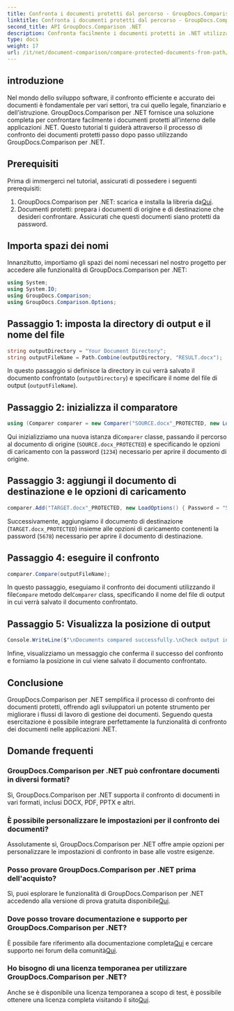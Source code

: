```yaml
---
title: Confronta i documenti protetti dal percorso - GroupDocs.Comparison per .NET
linktitle: Confronta i documenti protetti dal percorso - GroupDocs.Comparison per .NET
second_title: API GroupDocs.Comparison .NET
description: Confronta facilmente i documenti protetti in .NET utilizzando GroupDocs.Comparison per un'integrazione perfetta. Migliora il flusso di lavoro della gestione dei documenti.
type: docs
weight: 17
url: /it/net/document-comparison/compare-protected-documents-from-path/
---
```

## introduzione
Nel mondo dello sviluppo software, il confronto efficiente e accurato dei documenti è fondamentale per vari settori, tra cui quello legale, finanziario e dell'istruzione. GroupDocs.Comparison per .NET fornisce una soluzione completa per confrontare facilmente i documenti protetti all'interno delle applicazioni .NET. Questo tutorial ti guiderà attraverso il processo di confronto dei documenti protetti passo dopo passo utilizzando GroupDocs.Comparison per .NET.
## Prerequisiti
Prima di immergerci nel tutorial, assicurati di possedere i seguenti prerequisiti:
1.  GroupDocs.Comparison per .NET: scarica e installa la libreria da[Qui](https://releases.groupdocs.com/comparison/net/).
2. Documenti protetti: prepara i documenti di origine e di destinazione che desideri confrontare. Assicurati che questi documenti siano protetti da password.

## Importa spazi dei nomi
Innanzitutto, importiamo gli spazi dei nomi necessari nel nostro progetto per accedere alle funzionalità di GroupDocs.Comparison per .NET:
```csharp
using System;
using System.IO;
using GroupDocs.Comparison;
using GroupDocs.Comparison.Options;
```

## Passaggio 1: imposta la directory di output e il nome del file
```csharp
string outputDirectory = "Your Document Directory";
string outputFileName = Path.Combine(outputDirectory, "RESULT.docx");
```
In questo passaggio si definisce la directory in cui verrà salvato il documento confrontato (`outputDirectory`) e specificare il nome del file di output (`outputFileName`).
## Passaggio 2: inizializza il comparatore
```csharp
using (Comparer comparer = new Comparer("SOURCE.docx"_PROTECTED, new LoadOptions(){ Password = "1234" }))
```
 Qui inizializziamo una nuova istanza di`Comparer` classe, passando il percorso al documento di origine (`SOURCE.docx_PROTECTED`) e specificando le opzioni di caricamento con la password (`1234`) necessario per aprire il documento di origine.
## Passaggio 3: aggiungi il documento di destinazione e le opzioni di caricamento
```csharp
comparer.Add("TARGET.docx"_PROTECTED, new LoadOptions() { Password = "5678" });
```
Successivamente, aggiungiamo il documento di destinazione (`TARGET.docx_PROTECTED`) insieme alle opzioni di caricamento contenenti la password (`5678`) necessario per aprire il documento di destinazione.
## Passaggio 4: eseguire il confronto
```csharp
comparer.Compare(outputFileName);
```
 In questo passaggio, eseguiamo il confronto dei documenti utilizzando il file`Compare` metodo del`Comparer` class, specificando il nome del file di output in cui verrà salvato il documento confrontato.
## Passaggio 5: Visualizza la posizione di output
```csharp
Console.WriteLine($"\nDocuments compared successfully.\nCheck output in {Directory.GetCurrentDirectory()}.");
```
Infine, visualizziamo un messaggio che conferma il successo del confronto e forniamo la posizione in cui viene salvato il documento confrontato.

## Conclusione
GroupDocs.Comparison per .NET semplifica il processo di confronto dei documenti protetti, offrendo agli sviluppatori un potente strumento per migliorare i flussi di lavoro di gestione dei documenti. Seguendo questa esercitazione è possibile integrare perfettamente la funzionalità di confronto dei documenti nelle applicazioni .NET.
## Domande frequenti
### GroupDocs.Comparison per .NET può confrontare documenti in diversi formati?
Sì, GroupDocs.Comparison per .NET supporta il confronto di documenti in vari formati, inclusi DOCX, PDF, PPTX e altri.
### È possibile personalizzare le impostazioni per il confronto dei documenti?
Assolutamente sì, GroupDocs.Comparison per .NET offre ampie opzioni per personalizzare le impostazioni di confronto in base alle vostre esigenze.
### Posso provare GroupDocs.Comparison per .NET prima dell'acquisto?
 Sì, puoi esplorare le funzionalità di GroupDocs.Comparison per .NET accedendo alla versione di prova gratuita disponibile[Qui](https://releases.groupdocs.com/).
### Dove posso trovare documentazione e supporto per GroupDocs.Comparison per .NET?
 È possibile fare riferimento alla documentazione completa[Qui](https://reference.groupdocs.com/comparison/net/) e cercare supporto nei forum della comunità[Qui](https://forum.groupdocs.com/c/comparison/12).
### Ho bisogno di una licenza temporanea per utilizzare GroupDocs.Comparison per .NET?
 Anche se è disponibile una licenza temporanea a scopo di test, è possibile ottenere una licenza completa visitando il sito[Qui](https://purchase.groupdocs.com/buy).
